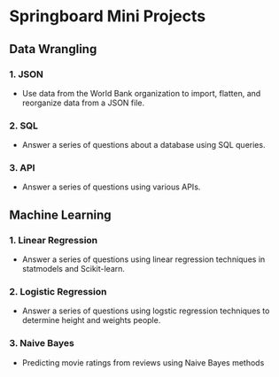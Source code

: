 # Springboard Mini Projects

## Data Wrangling

### 1. JSON
 - Use data from the World Bank organization to import, flatten, and reorganize data from a JSON file.
### 2. SQL
 - Answer a series of questions about a database using SQL queries.
 ### 3. API
  - Answer a series of questions using various APIs.

## Machine Learning

### 1. Linear Regression
 - Answer a series of questions using linear regression techniques in statmodels and Scikit-learn.
 
### 2. Logistic Regression
 - Answer a series of questions using logstic regression techniques to determine height and weights people.

### 3. Naive Bayes
 - Predicting movie ratings from reviews using Naive Bayes methods
